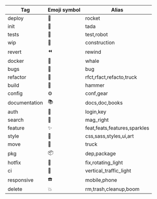 | Tag           | Emoji symbol | Alias                        |
| ------------- | ------------ | ---------------------------- |
| deploy        | 🚀           | rocket                       |
| init          | 🎉           | tada                         |
| tests         | 🤖           | test,robot                   |
| wip           | 🚧           | construction                 |
| revert        | ⏪            | rewind                       |
| docker        | 🐳           | whale                        |
| bugs          | 🐛           | bug                          |
| refactor      | 🚚           | rfct,rfact,refacto,truck     |
| build         | 🔨           | hammer                       |
| config        | ⚙            | conf,gear                    |
| documentation | 📚           | docs,doc,books               |
| auth          | 🔑           | login,key                    |
| search        | 🔎           | mag_right                    |
| feature       | ✨            | feat,feats,features,sparkles |
| style         | 🎨           | css,sass,styles,ui,art       |
| move          | 🚚           | truck                        |
| pkg           | 📦           | dep,package                  |
| hotfix        | 🚨           | fix,rotating_light           |
| ci            | 🚦           | vertical_traffic_light       |
| responsive    | ☎️           | mobile,phone                 |
| delete        | 💥           | rm,trash,cleanup,boom        |
